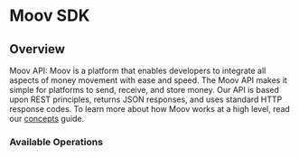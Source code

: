 # Moov SDK


## Overview

Moov API: Moov is a platform that enables developers to integrate all aspects of money movement with ease and speed. The Moov API makes it simple for platforms to send, receive, and store money. Our API is based upon REST principles, returns JSON responses, and uses standard HTTP response codes. To learn more about how Moov works at a high level, read our [concepts](https://docs.moov.io/guides/concepts/) guide.

### Available Operations

